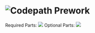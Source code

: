 # ![Codepath Prework](https://courses.codepath.org/snippets/ios_university/prework)

Required Parts: ![](https://media.giphy.com/media/mhdMYw1MIGDb3R1oTz/giphy.gif)
Optional Parts: ![](https://media.giphy.com/media/EtsbVwryR12fMrLrBp/giphy.gif)

